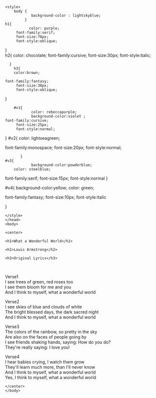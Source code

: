 <html>
    <head>
        <meta charset="utf-8">
        <title> Songs Lyrics</title>
        
    <style>
        body {
                background-color : lightskyblue;
             }
	h1{
               color: purple;
         font-family:serif;
         font-size:70px;
         font-style:oblique;

 }                
	h2{
		color: chocolate;
	font-family:cursive;
         font-size:30px;
         font-style:italic;

	  }
        h3{
		color:brown;

	font-family:fantasy;
         font-size:30px;
         font-style:oblique;
 }











        #v1{
                color: rebeccapurple;
                background-color:violet ;
	font-family:cursive;
         font-size:25px;
         font-style:normal;

}
	#v2{
                color: lightseagreen;

font-family:monospace;
         font-size:20px;
         font-style:normal;





           }
	#v3{
                background-color:powderblue;
		color: steelblue;

font-family:serif;
         font-size:15px;
         font-style:normal
 }

#v4{
     background-color:yellow;
		color: green;




font-family:fantasy;
         font-size:10px;
         font-style:italic




}














    </style>
    </head>
    <body> 
   
    <center>
   
    <h1>What a Wonderful World</h1>
   
    <h2>Louis Armstrong</h2>
    
    <h3>Original Lyrics</h3> 
<br> 
<p id="v1">Verse1<br>
I see trees of green, red roses too<br>
I see them bloom for me and you<br>
And I think to myself, what a wonderful world</P>

<p id="v2">Verse2 <br>
I see skies of blue and clouds of white<br>
The bright blessed days, the dark sacred night<br>
And I think to myself, what a wonderful world</P>

<p id="v3">Verse3 <br>
The colors of the rainbow, so pretty in the sky<br>
Are also on the faces of people going by<br>
I see friends shaking hands, saying: How do you do?<br>
They're really saying: I love you!</p>

<p id="v4" >Verse4<br>
I hear babies crying, I watch them grow<br>
They'll learn much more, than I'll never know<br>
And I think to myself, what a wonderful world<br>
Yes, I think to myself, what a wonderful world</p>

    </center>  
    </body>
</html>
